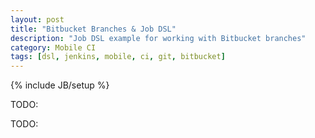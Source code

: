 ```yaml
---
layout: post
title: "Bitbucket Branches & Job DSL"
description: "Job DSL example for working with Bitbucket branches"
category: Mobile CI
tags: [dsl, jenkins, mobile, ci, git, bitbucket]
---
```

{% include JB/setup %}

TODO:

<!--more-->

TODO: 

